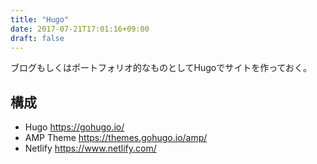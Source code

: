 ```yaml
---
title: "Hugo"
date: 2017-07-21T17:01:16+09:00
draft: false
---
```


ブログもしくはポートフォリオ的なものとしてHugoでサイトを作っておく。

## 構成
- Hugo https://gohugo.io/
- AMP Theme https://themes.gohugo.io/amp/
- Netlify https://www.netlify.com/
